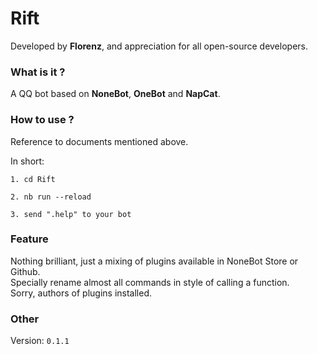 # Rift
Developed by **Florenz**, and appreciation for all open-source developers.

### What is it ?
A QQ bot based on **NoneBot**, **OneBot** and **NapCat**.

### How to use ?
Reference to documents mentioned above.

In short:

`1. cd Rift`

`2. nb run --reload`

`3. send ".help" to your bot`

### Feature
Nothing brilliant, just a mixing of plugins available in NoneBot Store or Github.  
Specially rename almost all commands in style of calling a function.  
Sorry, authors of plugins installed.

### Other
Version: `0.1.1`